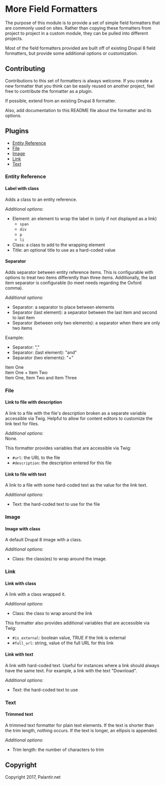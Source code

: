 # More Field Formatters
The purpose of this module is to provide a set of simple field formatters that are commonly used on sites. Rather than copying these formatters from project to project in a custom module, they can be pulled into different projects.

Most of the field formatters provided are built off of existing Drupal 8 field formatters, but provide some additional options or customization.

## Contributing
Contributions to this set of formatters is always welcome. If you create a new formatter that you think can be easily reused on another project, feel free to contribute the formatter as a plugin.

If possible, extend from an existing Drupal 8 formatter.

Also, add documentation to this README file about the formatter and its options.

## Plugins
- [Entity Reference](#entity-reference)
- [File](#file)
- [Image](#image)
- [Link](#link)
- [Text](#text)

### Entity Reference
#### Label with class
Adds a class to an entity reference.

_Additional options:_
- Element: an element to wrap the label in (only if not displayed as a link)
  - `span`
  - `div`
  - `p`
  - `li`
- Class: a class to add to the wrapping element
- Title: an optional title to use as a hard-coded value

#### Separator
Adds separator between entity reference items. This is configurable with options to treat two items differently than three items. Additionally, the last item separator is configurable (to meet needs regarding the Oxford comma).

_Additional options:_
- Separator: a separator to place between elements
- Separator (last element): a separator between the last item and second to last item
- Separator (between only two elements): a separator when there are only two items

Example:
- Separator: ","
- Separator: (last element): "and"
- Separator (two elements): "+"

Item One<br />
Item One + Item Two<br />
Item One, Item Two and Item Three<br />

### File
#### Link to file with description
A link to a file with the file's description broken as a separate variable accessible via Twig. Helpful to allow for content editors to customize the link text for files.

_Additional options:_
<br />None.

This formatter provides variables that are accessible via Twig:
- `#url`: the URL to the file
- `#description`: the description entered for this file

#### Link to file with text
A link to a file with some hard-coded text as the value for the link text.

_Additional options:_
- Text: the hard-coded text to use for the file

### Image
#### Image with class
A default Drupal 8 image with a class.

_Additional options:_
- Class: the class(es) to wrap around the image.

### Link
#### Link with class
A link with a class wrapped it.

_Additional options:_
- Class: the class to wrap around the link

This formatter also provides additional variables that are accessible via Twig:
- `#is_external`: boolean value, TRUE if the link is external
- `#full_url`: string, value of the full URL for this link

#### Link with text
A link with hard-coded text. Useful for instances where a link should always have the same text. For example, a link with the text "Download".

_Additional options:_
- Text: the hard-coded text to use

### Text
#### Trimmed text
A trimmed text formatter for plain text elements. If the text is shorter than the trim length, nothing occurs. If the text is longer, an ellipsis is appended.

_Additional options:_
- Trim length: the number of characters to trim

## Copyright
Copyright 2017, Palantir.net
